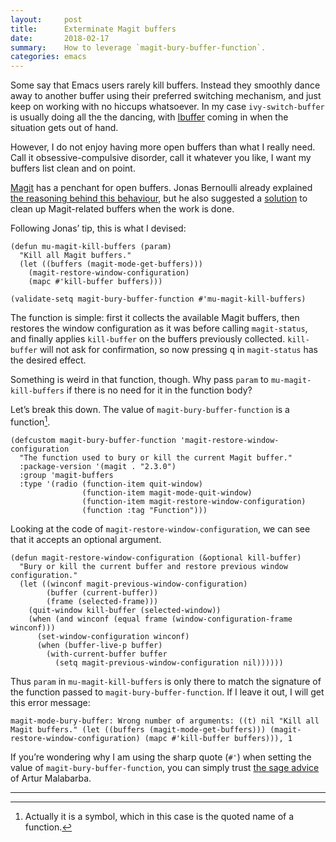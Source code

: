 ```yaml
---
layout:     post
title:      Exterminate Magit buffers
date:       2018-02-17
summary:    How to leverage `magit-bury-buffer-function`.
categories: emacs
---
```


Some say that Emacs users rarely kill buffers. Instead they smoothly dance away
to another buffer using their preferred switching mechanism, and just keep on
working with no hiccups whatsoever. In my case `ivy-switch-buffer` is usually
doing all the the dancing, with
[Ibuffer](http://doc.endlessparentheses.com/Fun/ibuffer-mode.html) coming in
when the situation gets out of hand.

However, I do not enjoy having more open buffers than what I really need. Call
it obsessive-compulsive disorder, call it whatever you like, I want my buffers
list clean and on point.

[Magit](https://manuel-uberti.github.io/emacs/2017/11/09/magit/) has a penchant
for open buffers. Jonas Bernoulli already explained [the reasoning behind this
behaviour](https://github.com/magit/magit/issues/2124#issuecomment-125987469),
but he also suggested a [solution](https://emacs.stackexchange.com/a/35832/5514)
to clean up Magit-related buffers when the work is done.

Following Jonas’ tip, this is what I devised:

``` emacs-lisp
(defun mu-magit-kill-buffers (param)
  "Kill all Magit buffers."
  (let ((buffers (magit-mode-get-buffers)))
    (magit-restore-window-configuration)
    (mapc #'kill-buffer buffers)))

(validate-setq magit-bury-buffer-function #'mu-magit-kill-buffers)
```

The function is simple: first it collects the available Magit buffers, then
restores the window configuration as it was before calling `magit-status`, and
finally applies `kill-buffer` on the buffers previously collected. `kill-buffer`
will not ask for confirmation, so now pressing <kbd>q</kbd> in `magit-status`
has the desired effect.

Something is weird in that function, though. Why pass `param` to
`mu-magit-kill-buffers` if there is no need for it in the function body?

Let’s break this down. The value of `magit-bury-buffer-function` is a
function[^symbol].

``` emacs-lisp
(defcustom magit-bury-buffer-function 'magit-restore-window-configuration
  "The function used to bury or kill the current Magit buffer."
  :package-version '(magit . "2.3.0")
  :group 'magit-buffers
  :type '(radio (function-item quit-window)
                (function-item magit-mode-quit-window)
                (function-item magit-restore-window-configuration)
                (function :tag "Function")))
```

Looking at the code of `magit-restore-window-configuration`, we can see that it
accepts an optional argument.

``` emacs-lisp
(defun magit-restore-window-configuration (&optional kill-buffer)
  "Bury or kill the current buffer and restore previous window configuration."
  (let ((winconf magit-previous-window-configuration)
        (buffer (current-buffer))
        (frame (selected-frame)))
    (quit-window kill-buffer (selected-window))
    (when (and winconf (equal frame (window-configuration-frame winconf)))
      (set-window-configuration winconf)
      (when (buffer-live-p buffer)
        (with-current-buffer buffer
          (setq magit-previous-window-configuration nil))))))
```

Thus `param` in `mu-magit-kill-buffers` is only there to match the signature of
the function passed to `magit-bury-buffer-function`. If I leave it out, I will
get this error message:

``` emacs-lisp
magit-mode-bury-buffer: Wrong number of arguments: ((t) nil "Kill all Magit buffers." (let ((buffers (magit-mode-get-buffers))) (magit-restore-window-configuration) (mapc #'kill-buffer buffers))), 1
```

If you’re wondering why I am using the sharp quote (`#'`) when setting the value
of `magit-bury-buffer-function`, you can simply trust [the sage
advice](http://endlessparentheses.com/get-in-the-habit-of-using-sharp-quote.html)
of Artur Malabarba.

<hr/>

[^symbol]: Actually it is a symbol, which in this case is the quoted name of a
    function.
